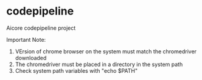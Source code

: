 # codepipeline

Aicore codepipeline project

Important Note:

1. VErsion of chrome browser on the system must match the chromedriver downloaded
2. The chromedriver must be placed in a directory in the system path
3. Check system path variables with "echo $PATH"
